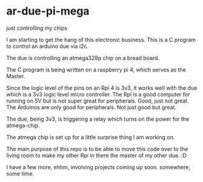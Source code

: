 # ar-due-pi-mega
just controlling my chips

I am starting to get the hang of this electronic business.
This is a C program to control an arduino due via i2c.

The due is controlling an atmega328p chip on a bread board.

The C program is being written on a raspberry pi 4, which serves as the Master.

Since the logic level of the pins on an Rpi 4 is 3v3, it works well with the due
which is a 3v3 logic level micro controller. The Rpi is a good computer for running on
5V but is not super great for peripherals. Good, just not great. The Arduinos are
only good for peripherals. Not just good but great.

The due, being 3v3, is triggering a relay which turns on the power for the atmega-chip.

The atmega chip is set up for a little surprise thing I am working on.

The main purpose of this repo is to be able to move this code over to the living room
to make my other Rpi in there the master of my other due. :D 

I have a few more, ehhm, involving projects coming up soon. somewhere, some time.
